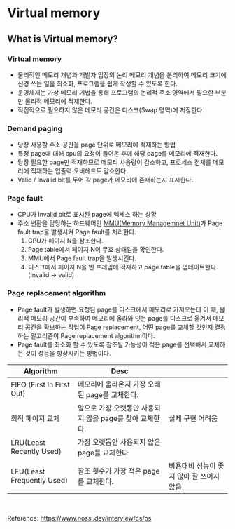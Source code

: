 # Virtual memory
## What is Virtual memory?

### Virtual memory

- 물리적인 메모리 개념과 개발자 입장의 논리 메모리 개념을 분리하여 메모리 크기에 신경 쓰는 일을 최소화, 프로그램을 쉽게 작성할 수 있도록 한다.
- 운영체제는 가상 메모리 기법을 통해 프로그램의 논리적 주소 영역에서 필요한 부분만 물리적 메모리에 적재한다.
- 직접적으로 필요하지 않은 메모리 공간은 디스크(Swap 영역)에 저장한다.

### Demand paging

- 당장 사용할 주소 공간을 page 단위로 메모리에 적재하는 방법
- 특정 page에 대해 cpu의 요청이 들어온 후에 해당 page를 메모리에 적재한다.
- 당장 필요한 page만 적재하므로 메모리 사용량이 감소하고, 프로세스 전체를 메모리에 적재하는 입출력 오버헤드도 감소한다.
- Valid / Invalid bit를 두어 각 page가 메모리에 존재하는지 표시한다.

### Page fault

- CPU가 Invalid bit로 표시된 page에 엑세스 하는 상황
- 주소 변환을 담당하는 하드웨어인 [MMU(Memory Managemnet Unit)](https://ko.wikipedia.org/wiki/%EB%A9%94%EB%AA%A8%EB%A6%AC_%EA%B4%80%EB%A6%AC_%EC%9E%A5%EC%B9%98)가 Page fault trap을 발생시켜 Page fault를 처리한다.
    1. CPU가 페이지 N을 참조한다.
    2. Page table에서 페이지 N이 무효 상태임을 확인한다.
    3. MMU에서 Page fault trap을 발생시킨다.
    4. 디스크에서 페이지 N을 빈 프레임에 적재하고 page table을 업데이트한다. (Invalid → valid)

### Page replacement algorithm

- Page fault가 발생하면 요청된 page를 디스크에서 메모리로 가져오는데 이 때, 물리적 메모리 공간이 부족하여 메모리에 올라와 잇는 page를 디스크로 옮겨서 메모리 공간을 확보하는 작업이 Page replacement, 어떤 page를 교체할 것인지 결정하는 알고리즘이 Page replacement algorithm이다.
- Page fault를 최소화 할 수 있도록 참조될 가능성이 적은 page를 선택해서 교체하는 것이 성능을 향상시키는 방법이다.

| Algorithm | Desc |  |
| --- | --- | --- |
| FIFO (First In First Out) | 메모리에 올라온지 가장 오래된 page를 교체한다. |  |
| 최적 폐이지 교체 | 앞으로 가장 오랫동안 사용되지 않을 page를 찾아 교체한다. | 실제 구현 어려움 |
| LRU(Least Recently Used) | 가장 오랫동안 사용되지 않은 page를 교체한다 |  |
| LFU(Least Frequently Used) | 참조 횟수가 가장 적은 page를 교체한다.  | 비용대비 성능이 좋지 않아 잘 쓰이지 않음 |
  
  <br>
  
Reference: https://www.nossi.dev/interview/cs/os
